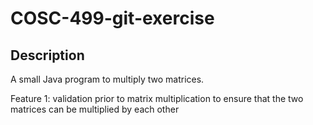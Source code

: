# COSC-499-git-exercise
## Description
A small Java program to multiply two matrices.

Feature 1: validation prior to matrix multiplication to ensure that the two matrices can be multiplied by each other 
